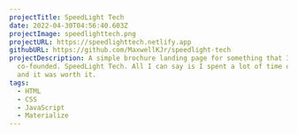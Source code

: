 ```yaml
---
projectTitle: SpeedLight Tech
date: 2022-04-30T04:56:40.603Z
projectImage: speedlighttech.png
projectURL: https://speedlighttech.netlify.app
githubURL: https://github.com/MaxwellKJr/speedlight-tech
projectDescription: A simple brochure landing page for something that I
  co-founded. SpeedLight Tech. All I can say is I spent a lot of time on this
  and it was worth it.
tags:
  - HTML
  - CSS
  - JavaScript
  - Materialize
---
```

